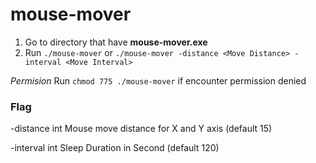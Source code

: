 # mouse-mover

1. Go to directory that have **mouse-mover.exe**
2. Run ```./mouse-mover``` or ```./mouse-mover -distance <Move Distance> -interval <Move Interval>```
   
*Permision*
Run ```chmod 775 ./mouse-mover``` if encounter permission denied

### Flag
-distance int
    Mouse move distance for X and Y axis (default 15)

-interval int
    Sleep Duration in Second (default 120)
